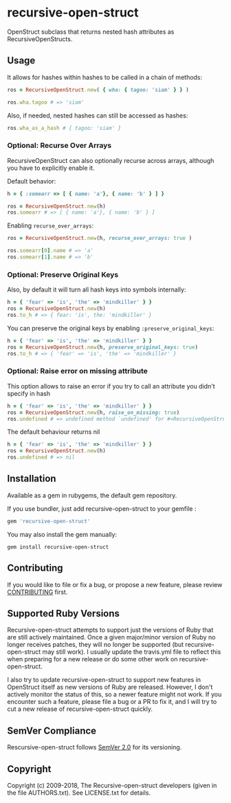 # recursive-open-struct

OpenStruct subclass that returns nested hash attributes as
RecursiveOpenStructs.


## Usage

It allows for hashes within hashes to be called in a chain of methods:

```ruby
ros = RecursiveOpenStruct.new( { wha: { tagoo: 'siam' } } )

ros.wha.tagoo # => 'siam'
```

Also, if needed, nested hashes can still be accessed as hashes:

```ruby
ros.wha_as_a_hash # { tagoo: 'siam' }
```


### Optional: Recurse Over Arrays

RecursiveOpenStruct can also optionally recurse across arrays, although you
have to explicitly enable it.

Default behavior:
```ruby
h = { :somearr => [ { name: 'a'}, { name: 'b' } ] }

ros = RecursiveOpenStruct.new(h)
ros.somearr # => [ { name: 'a'}, { name: 'b' } ]
```

Enabling `recurse_over_arrays`:

```ruby
ros = RecursiveOpenStruct.new(h, recurse_over_arrays: true )

ros.somearr[0].name # => 'a'
ros.somearr[1].name # => 'b'
```


### Optional: Preserve Original Keys

Also, by default it will turn all hash keys into symbols internally:

```ruby
h = { 'fear' => 'is', 'the' => 'mindkiller' } }
ros = RecursiveOpenStruct.new(h)
ros.to_h # => { fear: 'is', the: 'mindkiller' }
```

You can preserve the original keys by enabling `:preserve_original_keys`:

```ruby
h = { 'fear' => 'is', 'the' => 'mindkiller' } }
ros = RecursiveOpenStruct.new(h, preserve_original_keys: true)
ros.to_h # => { 'fear' => 'is', 'the' => 'mindkiller' }
```

### Optional: Raise error on missing attribute

This option allows to raise an error if you try to call an attribute you didn't specify in hash

```ruby
h = { 'fear' => 'is', 'the' => 'mindkiller' } }
ros = RecursiveOpenStruct.new(h, raise_on_missing: true)
ros.undefined # => undefined method `undefined' for #<RecursiveOpenStruct fear="is", the="mindkiller">
```

The default behaviour returns nil

```ruby
h = { 'fear' => 'is', 'the' => 'mindkiller' } }
ros = RecursiveOpenStruct.new(h)
ros.undefined # => nil
```

## Installation

Available as a gem in rubygems, the default gem repository.

If you use bundler, just add recursive-open-struct to your gemfile :

```ruby
gem 'recursive-open-struct'
```

You may also install the gem manually:

    gem install recursive-open-struct


## Contributing

If you would like to file or fix a bug, or propose a new feature, please review
[CONTRIBUTING](CONTRIBUTING.md) first.


## Supported Ruby Versions

Recursive-open-struct attempts to support just the versions of Ruby that are
still actively maintained. Once a given major/minor version of Ruby no longer
receives patches, they will no longer be supported (but recursive-open-struct
may still work). I usually update the travis.yml file to reflect this when
preparing for a new release or do some other work on recursive-open-struct.

I also try to update recursive-open-struct to support new features in
OpenStruct itself as new versions of Ruby are released. However, I don't
actively monitor the status of this, so a newer feature might not work. If you
encounter such a feature, please file a bug or a PR to fix it, and I will try
to cut a new release of recursive-open-struct quickly.


## SemVer Compliance

Rescursive-open-struct follows [SemVer
2.0](https://semver.org/spec/v2.0.0.html) for its versioning.


## Copyright

Copyright (c) 2009-2018, The Recursive-open-struct developers (given in the
file AUTHORS.txt). See LICENSE.txt for details.
